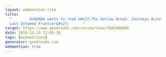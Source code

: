 ```yaml
---
layout: webmention-like
title:
  "        0xADADA wants to read &#x27;The Outlaw Ocean: Journeys Across the
  Last Untamed Frontier&#x27;      "
target: https://www.goodreads.com/review/show/3083486886
date: 2019-12-13 11:05:38
tags: [webmentions]
generator: goodreads.com
webmention: true
---
```

